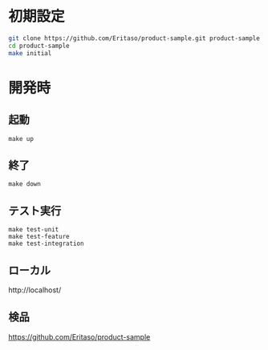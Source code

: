 # 初期設定
```bash
git clone https://github.com/Eritaso/product-sample.git product-sample
cd product-sample
make initial
```

# 開発時
## 起動
```
make up
```

## 終了
```
make down
```

## テスト実行
```
make test-unit
make test-feature
make test-integration
```

## ローカル
http://localhost/

## 検品
https://github.com/Eritaso/product-sample
